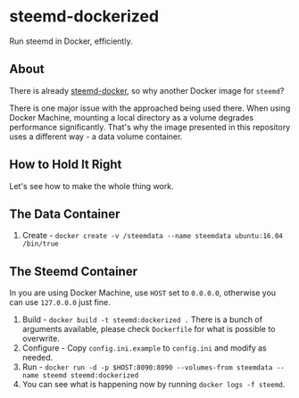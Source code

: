 # steemd-dockerized

Run steemd in Docker, efficiently.

## About

There is already [steemd-docker](https://github.com/blood2/steemd-docker),
so why another Docker image for `steemd`?

There is one major issue with the approached being used there. When using Docker Machine,
mounting a local directory as a volume degrades performance significantly. That's why
the image presented in this repository uses a different way - a data volume container.

## How to Hold It Right

Let's see how to make the whole thing work.

## The Data Container

1. Create - `docker create -v /steemdata --name steemdata ubuntu:16.04 /bin/true`

## The Steemd Container

In you are using Docker Machine, use `HOST` set to `0.0.0.0`,
otherwise you can use `127.0.0.0` just fine.

1. Build - `docker build -t steemd:dockerized .` There is a bunch of arguments available,
   please check `Dockerfile` for what is possible to overwrite.
2. Configure - Copy `config.ini.example` to `config.ini` and modify as needed.
2. Run - `docker run -d -p $HOST:8090:8090 --volumes-from steemdata --name steemd steemd:dockerized`
3. You can see what is happening now by running `docker logs -f steemd`.
